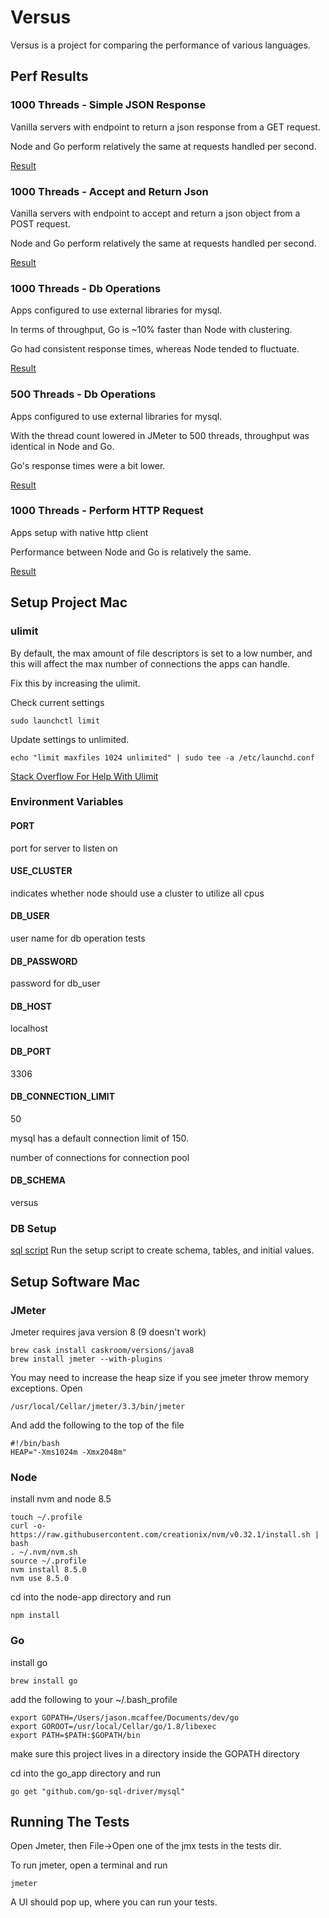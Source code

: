 # Versus
Versus is a project for comparing the performance of various languages.

## Perf Results

### 1000 Threads - Simple JSON Response
Vanilla servers with endpoint to return a json response from a GET request.

Node and Go perform relatively the same at requests handled per second.

[Result](/tests/jmeter-results/simple-json-response/result.md)

### 1000 Threads - Accept and Return Json
Vanilla servers with endpoint to accept and return a json object from a POST request.

Node and Go perform relatively the same at requests handled per second.

[Result](/tests/jmeter-results/accept-and-return-json/result.md)

### 1000 Threads - Db Operations
Apps configured to use external libraries for mysql.

In terms of throughput, Go is ~10% faster than Node with clustering.

Go had consistent response times, whereas Node tended to fluctuate.

[Result](/tests/jmeter-results/db-operations/result.md)

### 500 Threads - Db Operations
Apps configured to use external libraries for mysql.

With the thread count lowered in JMeter to 500 threads, throughput was identical in Node and Go.

Go's response times were a bit lower.

[Result](/tests/jmeter-results/db-operations-500-threads/result.md)

### 1000 Threads - Perform HTTP Request
Apps setup with native http client

Performance between Node and Go is relatively the same.

[Result](/tests/jmeter-results/perform-http-request/result.md)


## Setup Project Mac
### ulimit
By default, the max amount of file descriptors is set to a low number, and this will affect the max number of connections the apps can handle.

Fix this by increasing the ulimit.

Check current settings
```
sudo launchctl limit
```

Update settings to unlimited.
```
echo "limit maxfiles 1024 unlimited" | sudo tee -a /etc/launchd.conf
```

[Stack Overflow For Help With Ulimit](https://superuser.com/questions/302754/increase-the-maximum-number-of-open-file-descriptors-in-snow-leopard)
### Environment Variables
#### PORT
port for server to listen on
#### USE_CLUSTER
indicates whether node should use a cluster to utilize all cpus
#### DB_USER
user name for db operation tests
#### DB_PASSWORD
password for db_user
#### DB_HOST
localhost
#### DB_PORT
3306
#### DB_CONNECTION_LIMIT
50

mysql has a default connection limit of 150.

number of connections for connection pool
#### DB_SCHEMA
versus

### DB Setup
[sql script]('/setup/db-setup.sql')
Run the setup script to create schema, tables, and initial values.

## Setup Software Mac
### JMeter
Jmeter requires java version 8 (9 doesn't work)
```
brew cask install caskroom/versions/java8
brew install jmeter --with-plugins
```
You may need to increase the heap size if you see jmeter throw memory exceptions.
Open
```
/usr/local/Cellar/jmeter/3.3/bin/jmeter
```
And add the following to the top of the file
```
#!/bin/bash
HEAP="-Xms1024m -Xmx2048m"
```
### Node
install nvm and node 8.5

```
touch ~/.profile
curl -o- https://raw.githubusercontent.com/creationix/nvm/v0.32.1/install.sh | bash
. ~/.nvm/nvm.sh
source ~/.profile
nvm install 8.5.0
nvm use 8.5.0
```

cd into the node-app directory and run
```
npm install
```

### Go
install go
```
brew install go
```

add the following to your ~/.bash_profile
```
export GOPATH=/Users/jason.mcaffee/Documents/dev/go
export GOROOT=/usr/local/Cellar/go/1.8/libexec
export PATH=$PATH:$GOPATH/bin
```

make sure this project lives in a directory inside the GOPATH directory

cd into the go_app directory and run
```
go get "github.com/go-sql-driver/mysql"
```

## Running The Tests
Open Jmeter, then File->Open one of the jmx tests in the tests dir.

To run jmeter, open a terminal and run
```
jmeter
```

A UI should pop up, where you can run your tests.

